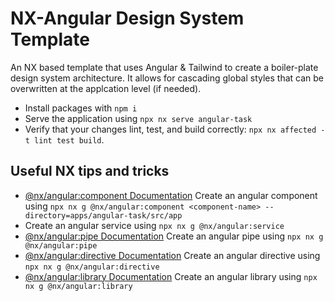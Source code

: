 # NX-Angular Design System Template

An NX based template that uses Angular & Tailwind to create a boiler-plate design system architecture. It allows for cascading global styles that can be overwritten at the applcation level (if needed).

-   Install packages with `npm i`
-   Serve the application using `npx nx serve angular-task`
-   Verify that your changes lint, test, and build correctly: `npx nx affected -t lint test build`.

## Useful NX tips and tricks
-   [@nx/angular:component Documentation](https://nx.dev/nx-api/angular/generators/component) Create an angular component using `npx nx g @nx/angular:component <component-name> --directory=apps/angular-task/src/app`
-   Create an angular service using `npx nx g @nx/angular:service`
-   [@nx/angular:pipe Documentation](https://nx.dev/nx-api/angular/generators/pipe) Create an angular pipe using `npx nx g @nx/angular:pipe`
-   [@nx/angular:directive Documentation](https://nx.dev/nx-api/angular/generators/directive) Create an angular directive using `npx nx g @nx/angular:directive`
-   [@nx/angular:library Documentation](https://nx.dev/nx-api/angular/generators/library) Create an angular library using `npx nx g @nx/angular:library`
